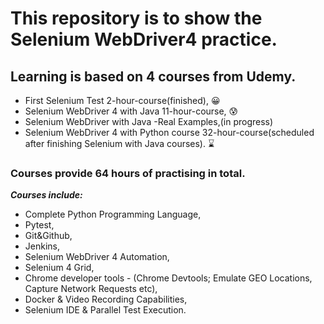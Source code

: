 # This repository is to show the Selenium WebDriver4 practice.

## Learning is based on 4 courses from Udemy.
- First Selenium Test 2-hour-course(finished), 😀
- Selenium WebDriver 4 with Java 11-hour-course, 😰
- Selenium WebDriver with Java -Real Examples,(in progress)
- Selenium WebDriver 4 with Python course 32-hour-course(scheduled after finishing Selenium with Java courses). ⌛

### Courses provide 64 hours of practising in total.

**_Courses include:_**
 - Complete Python Programming Language,
 - Pytest,
 - Git&Github,
 - Jenkins,
 - Selenium WebDriver 4 Automation,
 - Selenium 4 Grid,
 - Chrome developer tools - (Chrome Devtools; Emulate GEO Locations, Capture Network Requests etc),
 - Docker & Video Recording Capabilities,
 - Selenium IDE & Parallel Test Execution.

